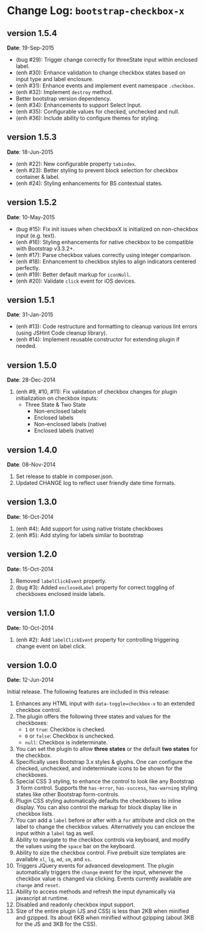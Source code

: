 Change Log: `bootstrap-checkbox-x`
==================================

## version 1.5.4

**Date**: 19-Sep-2015

- (bug #29): Trigger change correctly for threeState input within enclosed label.
- (enh #30): Enhance validation to change checkbox states based on input type and label enclosure.
- (enh #31): Enhance events and implement event namespace `.checkbox`.
- (enh #32): Implement `destroy` method.
- Better bootstrap version dependency.
- (enh #34): Enhancements to support Select Input.
- (enh #35): Configurable values for checked, unchecked and null.
- (enh #36): Include ability to configure themes for styling.

## version 1.5.3

**Date**: 18-Jun-2015

- (enh #22): New configurable property `tabindex`.
- (enh #23): Better styling to prevent block selection for checkbox container & label.
- (enh #24): Styling enhancements for BS contextual states.

## version 1.5.2

**Date**: 10-May-2015

- (bug #15): Fix init issues when checkboxX is initialized on non-checkbox input (e.g. text).
- (enh #16): Styling enhancements for native checkbox to be compatible with Bootstrap v3.3.2+.
- (enh #17): Parse checkbox values correctly using integer comparison.
- (enh #18): Enhancement to checkbox styles to align indicators centered perfectly.
- (enh #19): Better default markup for `iconNull`.
- (enh #20): Validate `click` event for iOS devices.

## version 1.5.1

**Date**: 31-Jan-2015

- (enh #13): Code restructure and formatting to cleanup various lint errors (using JSHint Code cleanup library).
- (enh #14): Implement reusable constructor for extending plugin if needed.

## version 1.5.0

**Date**: 28-Dec-2014

1. (enh #9, #10, #11): Fix validation of checkbox changes for plugin initialization on checkbox inputs:
   - Three State & Two State
       - Non-enclosed labels 
       - Enclosed labels
       - Non-enclosed labels (native)
       - Enclosed labels (native)

## version 1.4.0

**Date**: 08-Nov-2014

1. Set release to stable in composer.json.
2. Updated CHANGE log to reflect user friendly date time formats.

## version 1.3.0

**Date:** 16-Oct-2014

1. (enh #4): Add support for using native tristate checkboxes
2. (enh #5): Add styling for labels similar to bootstrap

## version 1.2.0

**Date:** 15-Oct-2014

1. Removed `labelClickEvent` property.
2. (bug #3): Added `enclosedLabel` property for correct toggling of checkboxes enclosed inside labels.

## version 1.1.0

**Date:** 10-Oct-2014

1. (enh #2): Add `labelClickEvent` property for controlling triggering change event on label click.

## version 1.0.0

**Date:** 12-Jun-2014

Initial release. The following features are included in this release:

1. Enhances any HTML input with `data-toggle=checkbox-x` to an extended checkbox control. 
2. The plugin offers the following three states and values for the checkboxes:
   - `1` or `true`: Checkbox is checked.
   - `0` or `false`: Checkbox is unchecked.
   - `null`: Checkbox is indeterminate.
3. You can set the plugin to allow **three states** or the default **two states** for the checkbox.
4. Specifically uses Bootstrap 3.x styles & glyphs. One can configure the checked, unchecked, and indeterminate icons to be shown for the checkboxes.
5. Special CSS 3 styling, to enhance the control to look like any Bootstrap 3 form control. Supports the `has-error`, `has-success`, `has-warning`
   styling states like other Bootstrap form-controls.
6. Plugin CSS styling automatically defaults the checkboxes to inline display. You can also control the markup for block display like in checkbox lists.
7. You can add a `label` before or after with a `for` attribute and click on the label to change the checkbox values. Alternatively you can enclose the 
   input within a `label` tag as well.
8. Ability to navigate to the checkbox controls via keyboard, and modify the values using the `space` bar on the keyboard.
9. Ability to size the checkbox control. Five prebuilt size templates are available `xl`, `lg`, `md`, `sm`, and `xs`.
10. Triggers JQuery events for advanced development. The plugin automatically triggers the `change` event for the input, whenever the checkbox value is changed via clicking. Events currently available are `change` and  `reset`.
11. Ability to access methods and refresh the input dynamically via javascript at runtime.
12. Disabled and readonly checkbox input support.
13. Size of the entire plugin (JS and CSS) is less than 2KB when minified and gzipped. Its about 6KB when minified without gzipping (about 3KB for the JS and 3KB for the CSS).